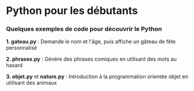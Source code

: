 # Python pour les débutants

### Quelques exemples de code pour découvrir le Python

**1. gateau.py** : Demande le nom et l'âge, puis affiche un gâteau de fête personnalisé

**2. phrases.py** : Génère des phrases comiques en utilisant des mots au hasard

**3. objet.py** et **nature.py** : Introduction à la programmation orientée objet en utilisant des animaux
